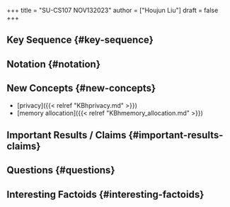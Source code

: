 +++
title = "SU-CS107 NOV132023"
author = ["Houjun Liu"]
draft = false
+++

## Key Sequence {#key-sequence}


## Notation {#notation}


## New Concepts {#new-concepts}

-   [privacy]({{< relref "KBhprivacy.md" >}})
-   [memory allocation]({{< relref "KBhmemory_allocation.md" >}})


## Important Results / Claims {#important-results-claims}


## Questions {#questions}


## Interesting Factoids {#interesting-factoids}
